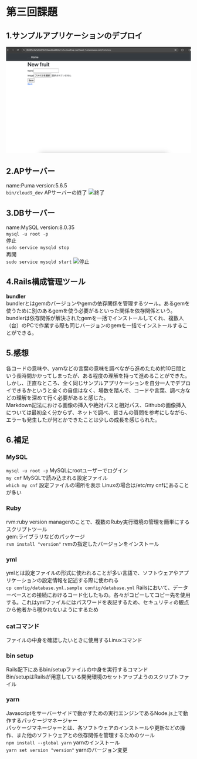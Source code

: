 
# 第三回課題
## 1.サンプルアプリケーションのデプロイ  
![デプロイ](img/lecture03-1.png)
## 2.APサーバー
name:Puma version:5.6.5  
```bin/cloud9_dev```
APサーバーの終了
![終了](img/lecture03-2.png)
## 3.DBサーバー  
name:MySQL version:8.0.35  
```mysql -u root -p```  
停止  
```sudo service mysqld stop```  
再開  
```sudo service mysqld start```
![停止](img/lecture03-3.png)  
## 4.Rails構成管理ツール
**bundler**  
bundlerとはgemのバージョンやgemの依存関係を管理するツール。あるgemを使うために別のあるgemを使う必要がるといった関係を依存関係という。bundlerは依存関係が解決されたgemを一括でインストールしてくれ、複数人（台）のPCで作業する際も同じバージョンのgemを一括でインストールすることができる。
## 5.感想
各コードの意味や、yarnなどの言葉の意味を調べながら進めたため約10日間という長時間かかってしまったが、ある程度の理解を持って進めることができた。しかし、正直なところ、全く同じサンプルアプリケーションを自分一人でデプロイできるかというと全くの自信はなく、場数を踏んで、コードや言葉、調べ方などの理解を深めて行く必要があると感じた。  
Markdown記法における画像の挿入や絶対パスと相対パス、Githubの画像挿入については最初全く分からず、ネットで調べ、皆さんの質問を参考にしながら、エラーも発生したが何とかできたことは少しの成長を感じられた。  
## 6.補足  
### MySQL
```mysql -u root -p```
 MySQLにrootユーザーでログイン  
```my cnf```
 MySQLで読み込まれる設定ファイル  
```which my cnf```
 設定ファイルの場所を表示
 Linuxの場合は/etc/my cnfにあることが多い  
### Ruby  
rvm:ruby version managerのことで、複数のRuby実行環境の管理を簡単にするスクリプトツール  
gem:ライブラリなどのパッケージ   
```rvm install "version"```
 rvmの指定したバージョンをインストール  
### yml  
ymlとは設定ファイルの形式に使われることが多い言語で、ソフトウェアやアプリケーションの設定情報を記述する際に使われる  
```cp config/database.yml.sample config/database.yml```
 Railsにおいて、データーベースとの接続におけるコード化したもの。各々がコピーしてコピー先を使用する。これはymlファイルにはパスワードを表記するため、セキュリティの観点から他者から覗かれないようにするため  
### catコマンド  
ファイルの中身を確認したいときに使用するLinuxコマンド  
### bin setup
Rails配下にあるbin/setupファイルの中身を実行するコマンド  
Bin/setupはRailsが用意している開発環境のセットアップようのスクリプトファイル  
### yarn
Javascriptをサーバーサイドで動かすための実行エンジンであるNode.js上で動作するパッケージマネージャー  
パッケージマネージャーとは、各ソフトウェアのインストールや更新などの操作、また他のソフトウェアとの依存関係を管理するためのツール  
```npm install --global yarn```
 yarnのインストール  
```yarn set version "version"```
 yarnのバージョン変更